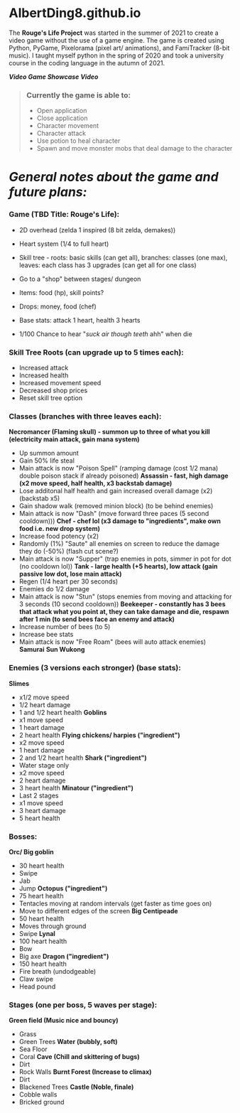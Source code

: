# AlbertDing8.github.io

The **Rouge's Life Project** was started in the summer of 2021 to create a video game without the use of a game engine.
The game is created using Python, PyGame, Pixelorama (pixel art/ animations), and FamiTracker (8-bit music).
I taught myself python in the spring of 2020 and took a university course in the coding language in the autumn of 2021.

***Video Game Showcase Video***

> ### Currently the game is able to:
> 
> - Open application
> - Close application
> - Character movement
> - Character attack
> - Use potion to heal character
> - Spawn and move monster mobs that deal damage to the character

# ***General notes about the game and future plans:***

### **Game (TBD Title: Rouge's Life):**

- 2D overhead (zelda 1 inspired (8 bit zelda, demakes))
- Heart system (1/4 to full heart)
- Skill tree - roots: basic skills (can get all), branches: classes (one max), leaves: each class has 3 upgrades (can get all for one class)
- Go to a "shop" between stages/ dungeon
- Items: food (hp), skill points?
- Drops: money,  food (chef)
- Base stats: attack 1 heart, health 3 hearts

- 1/100 Chance to hear "*suck air though teeth* ahh" when die

### **Skill Tree Roots (can upgrade up to 5 times each):**

- Increased attack
- Increased health
- Increased movement speed
- Decreased shop prices
- Reset skill tree option

### **Classes (branches with three leaves each):**

**Necromancer (Flaming skull) - summon up to three of what you kill (electricity main attack, gain mana system)**
- Up summon amount
- Gain 50% life steal
- Main attack is now "Poison Spell" (ramping damage (cost 1/2 mana) double poison stack if already poisoned)
**Assassin - fast, high damage (x2 move speed, half health, x3 backstab damage)**
- Lose additonal half health and gain increased overall damage (x2) (backstab x5)
- Gain shadow walk (removed minion block) (to be behind enemies)
- Main attack is now "Dash" (move forward three paces (5 second cooldown)))
**Chef - chef lol (x3 damage to "ingredients", make own food i.e. new drop system)**
- Increase food potency (x2)
- Randomly (1%) "Saute" all enemies on screen to reduce the damage they do (-50%) (flash cut scene?)
- Main attack is now "Supper" (trap enemies in pots, simmer in pot for dot (no cooldown lol))
**Tank - large health (+5 hearts), low attack (gain passive low dot, lose main attack)**
- Regen (1/4 heart per 30 seconds)
- Enemies do 1/2 damage
- Main attack is now "Stun" (stops enemies from moving and attacking for 3 seconds (10 second cooldown))
**Beekeeper - constantly has 3 bees that attack what you point at, they can take damage and die, respawn after 1 min (to send bees face an enemy and attack)**
- Increase number of bees (to 5)
- Increase bee stats
- Main attack is now "Free Roam" (bees will auto attack enemies)
**Samurai**
**Sun Wukong**

### **Enemies (3 versions each stronger) (base stats):**

**Slimes**
- x1/2 move speed
- 1/2 heart damage
- 1 and 1/2 heart health
**Goblins**
- x1 move speed
- 1 heart damage
- 2 heart health
**Flying chickens/ harpies ("ingredient")**
- x2 move speed
- 1 heart damage
- 2 and 1/2 heart health
**Shark ("ingredient")**
- Water stage only
- x2 move speed
- 2 heart damage
- 3 heart health
**Minatour ("ingredient")**
- Last 2 stages
- x1 move speed
- 3 heart damage
- 5 heart health

### **Bosses:**

**Orc/ Big goblin**
- 30 heart health
- Swipe
- Jab
- Jump
**Octopus ("ingredient")**
- 75 heart health
- Tentacles moving at random intervals (get faster as time goes on)
- Move to different edges of the screen
**Big Centipeade**
- 50 heart health
- Moves through ground
- Swipe
**Lynal**
- 100 heart health
- Bow
- Big axe
**Dragon ("ingredient")**
- 150 heart health
- Fire breath (undodgeable)
- Claw swipe
- Head pound

### **Stages (one per boss, 5 waves per stage):**

**Green field (Music nice and bouncy)**
- Grass
- Green Trees
**Water (bubbly, soft)**
- Sea Floor
- Coral
**Cave (Chill and skittering of bugs)**
- Dirt
- Rock Walls
**Burnt Forest (Increase to climax)**
- Dirt
- Blackened Trees
**Castle (Noble, finale)**
- Cobble walls
- Bricked ground
